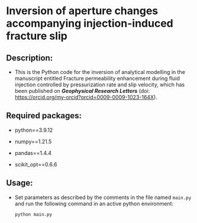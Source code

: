 # Inversion of aperture changes accompanying injection-induced fracture slip

## Description:

- This is the Python code for the inversion of analytical modelling in the manuscript entitled Fracture permeability enhancement during fluid injection controlled by pressurization rate and slip velocity, which has been published on ***Geophysical Research Letters*** (doi: https://orcid.org/my-orcid?orcid=0009-0009-1023-164X).

## Required packages:

- python==3.9.12
  
- numpy==1.21.5
  
- pandas==1.4.4
  
- scikit_opt==0.6.6
  

## Usage:

- Set parameters as described by the comments in the file named `main.py` and run the following command in an active python environment:
  
  ```python
  python main.py
  ```
